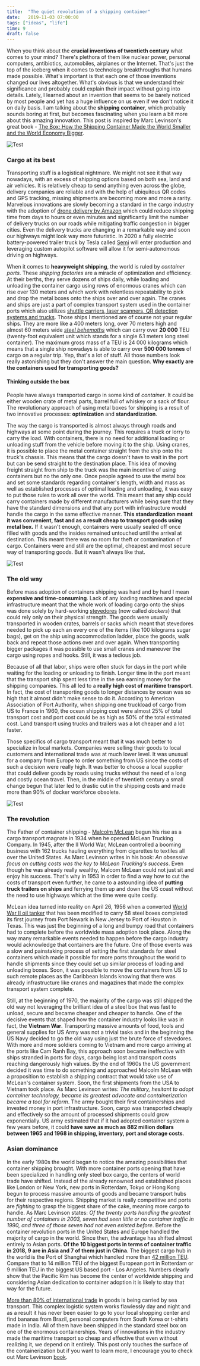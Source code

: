 ```yaml
---
title:  "The quiet revolution of a shipping container"
date:   2019-11-03 07:00:00
tags: ["ideas", "life"]
time: 9
draft: false
---
```


When you think about the **crucial inventions of twentieth century** what comes to your mind? There's plethora of them like nuclear power, personal computers, antibiotics, automobiles, airplanes or the Internet. That's just the top of the iceberg when it comes to technology breakthroughs that humans made possible. What's important is that each one of those inventions changed our lives altogether. What's obvious is that we understand their significance and probably could explain their impact without going into details. Lately, I learned about an invention that seems to be barely noticed by most people and yet has a huge influence on us even if we don't notice it on daily basis. I am talking about the **shipping container**, which probably sounds boring at first, but becomes fascinating when you learn a bit more about this amazing innovation. This post is inspired by Marc Levinson's great book - [The Box: How the Shipping Container Made the World Smaller and the World Economy Bigger](https://www.amazon.com/Box-Shipping-Container-Smaller-Economy-ebook/dp/B003U2TR5O).

![Test](/images/posts/containers.jpg "Boxes, boxes everywhere!")

### Cargo at its best
Transporting stuff is a logistical nightmare. We might not see it that way nowadays, with an excess of shipping options based
on both sea, land and air vehicles. It is relatively cheap to send anything even across the globe, delivery companies are reliable and with the help of ubiquitous QR codes and GPS tracking, missing shipments are becoming more and more a rarity. Marvelous innovations are slowly becoming a standard in the cargo industry with the adoption of [drone delivery by Amazon](https://www.amazon.com/Amazon-Prime-Air/b?ie=UTF8&node=8037720011) which could reduce shipping time from days to hours or even minutes and significantly limit the number of delivery trucks on our roads while mitigating traffic congestion in bigger cities. Even the delivery trucks are changing in a remarkable way and soon our highways might look way more futuristic. In 2020 a fully electric battery-powered trailer truck by Tesla called [Semi](https://en.wikipedia.org/wiki/Tesla_Semi) will enter production and leveraging custom autopilot software will allow it for semi-autonomous driving on highways.

When it comes to **heavyweight shipping**, the world is ruled by _container ports_. These _shipping factories_ are a miracle of optimization and efficiency. At their berths, they serve dozens of ships daily, while loading and unloading the container cargo using rows of enormous cranes which can rise over 130 meters and which work with relentless repeatability to pick and drop the metal boxes onto the ships over and over again. The cranes and ships are just a part of complex transport system used in the container ports which also utilizes [shuttle carriers, laser scanners, QR detection systems and trucks](https://www.popularmechanics.com/technology/infrastructure/g2787/unloading-the-worlds-biggest-container-ship/). Those ships I mentioned are of course not your regular ships. They are more like a 400 meters long, over 70 meters high and almost 60 meters wide _[steel behemoths](https://www.championfreight.co.nz/news/largest-container-ship)_ which can carry over **20 000** TEU (twenty-foot equivalent unit which stands for a single 6.1 meters long steel container). The maximum gross mass of a TEU is 24 000 kilograms which means that a single ship nowadays is able to carry over **500 000 tonnes** of cargo on a regular trip. Yep, that's a lot of stuff. All those numbers look really astonishing but they don't answer the main question. **Why exactly are the containers used for transporting goods?**

#### Thinking outside the box
People have always transported cargo in some kind of _container_. It could be either wooden crate of metal parts, barrel full of whiskey or a sack of flour. The revolutionary approach of using metal boxes for shipping is a result of two innovative processes: **optimization** and **standardization**.

The way the cargo is transported is almost always through roads and highways at some point during the journey. This requires a truck or lorry to carry the load. With containers, there is no need for additional loading or unloading stuff from the vehicle before moving it to the ship. Using cranes, it is possible to place the metal container straight from the ship onto the truck's chassis. This means that the cargo doesn't have to wait in the port but can be send straight to the destination place.
This idea of moving freight straight from ship to the truck was the main incentive of using containers but no the only one.
Once people agreed to use the metal box and set some standards regarding container's length, width and mass as well as established processes of optimal loading and unloading, it was easy to put those rules to work all over the world. This meant that any ship could carry containers made by different manufacturers while being sure that they have the standard dimensions and that any port with infrastructure would handle the cargo in the same effective manner. **This standardization meant it was convenient, fast and as a result cheap to transport goods using metal box.** If it wasn't enough, containers were usually sealed off once filled with goods and the insides remained untouched until the arrival at destination. This meant there was no room for theft or contamination of cargo. Containers were and still are the optimal, cheapest and most secure way of transporting goods.
But it wasn't always like that.

![Test](/images/posts/containership.jpg "The regular container ship")

### The old way
Before mass adoption of containers shipping was hard and by hard I mean **expensive and time-consuming**. Lack of any loading machines and special infrastructure meant that the whole work of loading cargo onto the ships was done solely by hard-working [stevedores](https://en.wikipedia.org/wiki/Stevedore) (now called _dockers_) that could rely only on their physical strength. The goods were usually transported in wooden crates, barrels or sacks which meant that stevedores needed to pick up each an every one of the items (like 100 kilograms sugar bags), get on the ship using accommodation ladder, place the goods, walk back and repeat those actions over and over again. When transporting bigger packages it was possible to use small cranes and maneuver the cargo using ropes and hooks. Still, it was a tedious job.

Because of all that labor, ships were often stuck for days in the port while waiting for the loading or unloading to finish. Longer time in the port meant that the transport ship spent less time in the sea earning money for the shipping companies. This all led to a **really high cost of maritime transport**. In fact, the cost of transporting goods to longer distances by ocean was so high that it almost didn't make sense to do it. According to American Association of Port Authority, when shipping one truckload of cargo from US to France in 1960, the ocean shipping cost were almost 25% of total transport cost and port cost could be as high as 50% of the total estimated cost. Land transport using trucks and trailers was a lot cheaper and a lot faster.

Those specifics of cargo transport meant that it was much better to specialize in local markets. Companies were selling their goods to local customers and international trade was at much lower level. It was unusual for a company from Europe to order something from US since the costs of such a decision were really high. It was better to choose a local supplier that could deliver goods by roads using trucks without the need of a long and costly ocean travel. Then, in the middle of twentieth century a small change begun that later led to drastic cut in the shipping costs and made more than 90% of docker workforce obsolete.

![Test](/images/posts/stevedores.jpg "Stevedores in a New York port - 1912 ")

### The revolution
The Father of container shipping - [Malcolm McLean](https://en.wikipedia.org/wiki/Malcom_McLean) begun his rise as a cargo transport magnate in 1934 when he opened McLean Trucking Company. In 1945, after the II World War, McLean controlled a booming business with 162 trucks hauling everything from cigarettes to textiles all over the United States. As Marc Levinson writes in his book: _An obsessive focus on cutting costs was the key to McLean Trucking's success_. Even though he was already really wealthy, Malcom McLean could not just sit and enjoy his success. That's why in 1953 in order to find a way how to cut the costs of transport even further, he came to a astounding idea of **putting truck trailers on ships** and ferrying them up and down the US coast without the need to use highways which at the time were quite costly.

McLean idea turned into reality on April 26, 1956 when a converted [World War II oil tanker](https://en.wikipedia.org/wiki/SS_Ideal_X) that has been modified to carry 58 steel boxes completed its first journey from Port Newark in New Jersey to Port of Houston in Texas. This was just the beginning of a long and bumpy road that containers had to complete before the worldwide mass adoption took place. Along the way many remarkable events needed to happen before the cargo industry would acknowledge that containers are the future. One of those events was a slow and painstaking process of setting the first standards for steel containers which made it possible for more ports throughout the world to handle shipments since they could set up similar process of loading and unloading boxes. Soon, it was possible to move the containers from US to such remote places as the Caribbean Islands knowing that there was already infrastructure like cranes and magazines that made the complex transport system complete.

Still, at the beginning of 1970, the majority of the cargo was still shipped the old way not leveraging the brilliant idea of a steel box that was fast to unload, secure and became cheaper and cheaper to handle. One of the decisive events that shaped how the container industry looks like was in fact, the **Vietnam War**. Transporting massive amounts of food, tools and general supplies for US Army was not a trivial tasks and in the beginning the US Navy decided to go the old way using just the brute force of stevedores. With more and more soldiers coming to Vietnam and more cargo arriving at the ports like Cam Ranh Bay, this approach soon became ineffective with ships stranded in ports for days, cargo being lost and transport costs reaching dangerously high values. By the end of 1960s the US government decided it was time to do something and approached Malcolm McLean with a proposition to establish a shipping contract that would take use of McLean's container system. Soon, the first shipments from the USA to Vietnam took place. As Marc Levinson writes: _The military, hesitant to adopt container technology, became its greatest advocate and containerization became a tool for reform_. The army bought their first containerships and invested money in port infrastructure. Soon, cargo was transported cheaply and effectively so the amount of processed shipments could grow exponentially. US army estimated that if it had adopted container system a few years before, it could **have save as much as 882 million dollars between 1965 and 1968 in shipping, inventory, port and storage costs**.

### Asian dominance
In the early 1980s the world began to notice the amazing possibilities that container shipping brought. With more container ports opening that have been specialized in handling only steel box cargo, the centers of world trade have shifted. Instead of the already renowned and established places like London or New York, new ports in Rotterdam, Tokyo or Hong Kong begun to process massive amounts of goods and became transport hubs for their respective regions. Shipping market is really competitive and ports are _fighting_ to grasp the biggest share of the cake, meaning more cargo to handle. As Marc Levinson states: _Of the twenty ports handling the greatest number of containers in 2003, seven had seen little or no container traffic in 1990, and three of those seven had not even existed before_. Before the container revolution ports in the United States and Europe handled the majority of cargo in the world. Since then, the advantage has shifted almost entirely to Asian ports. **Of the 10 biggest ports in terms of container traffic in 2018, 9 are in Asia and 7 of them just in China**. The biggest cargo hub in the world is the Port of Shanghai which handled more than [42 million TEU](https://en.wikipedia.org/wiki/List_of_busiest_container_ports). Compare that to 14 million TEU of the biggest European port in Rotterdam or 9 million TEU in the biggest US based port - Los Angeles. Numbers clearly show that the Pacific Rim has become the center of worldwide shipping and considering Asian dedication to container adoption it is likely to stay that way for the future.

[More than 80% of international trade](https://www.researchgate.net/publication/228346628_Benchmarking_the_efficiency_of_Asian_container_ports) in goods is being carried by sea transport. This complex logistic system works flawlessly day and night and as a result it has never been easier to go to your local shopping center and find bananas from Brazil, personal computers from South Korea or t-shirts made in India. All of them have been shipped in the standard steel box on one of the enormous containerships. Years of innovations in the industry made the maritime transport so cheap and effective that even without realizing it, we depend on it entirely. This post only touches the surface of the   containerization but if you want to learn more, I encourage you to check out Marc Levinson [book](https://www.amazon.com/Box-Shipping-Container-Smaller-Economy-ebook/dp/B003U2TR5O).
